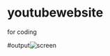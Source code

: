 # youtubewebsite
for coding

#output![screen](https://user-images.githubusercontent.com/123875147/216886430-38417e98-4aff-4795-90bd-d28686af86dc.PNG)
